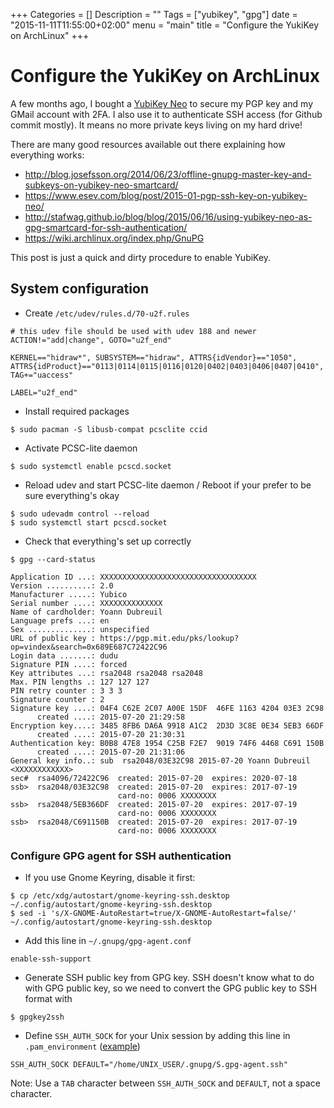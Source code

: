 +++
Categories = []
Description = ""
Tags = ["yubikey", "gpg"]
date = "2015-11-11T11:55:00+02:00"
menu = "main"
title = "Configure the YukiKey on ArchLinux"
+++

# Configure the YukiKey on ArchLinux

A few months ago, I bought a [YubiKey Neo](https://www.yubico.com/products/yubikey-hardware/) to secure my PGP key and my GMail account with 2FA.
I also use it to authenticate SSH access (for Github commit mostly).
It means no more private keys living on my hard drive!

There are many good resources available out there explaining how everything works:

* http://blog.josefsson.org/2014/06/23/offline-gnupg-master-key-and-subkeys-on-yubikey-neo-smartcard/
* https://www.esev.com/blog/post/2015-01-pgp-ssh-key-on-yubikey-neo/
* http://stafwag.github.io/blog/blog/2015/06/16/using-yubikey-neo-as-gpg-smartcard-for-ssh-authentication/
* https://wiki.archlinux.org/index.php/GnuPG

This post is just a quick and dirty procedure to enable YubiKey.

## System configuration

* Create `/etc/udev/rules.d/70-u2f.rules`

```
# this udev file should be used with udev 188 and newer
ACTION!="add|change", GOTO="u2f_end"

KERNEL=="hidraw*", SUBSYSTEM=="hidraw", ATTRS{idVendor}=="1050", ATTRS{idProduct}=="0113|0114|0115|0116|0120|0402|0403|0406|0407|0410", TAG+="uaccess"

LABEL="u2f_end"
```

* Install required packages

```shell
$ sudo pacman -S libusb-compat pcsclite ccid
```

* Activate PCSC-lite daemon

```shell
$ sudo systemctl enable pcscd.socket
```

* Reload udev and start PCSC-lite daemon / Reboot if your prefer to be sure everything's okay

```shell
$ sudo udevadm control --reload
$ sudo systemctl start pcscd.socket
```

* Check that everything's set up correctly

```shell
$ gpg --card-status

Application ID ...: XXXXXXXXXXXXXXXXXXXXXXXXXXXXXXXXXXX
Version ..........: 2.0
Manufacturer .....: Yubico
Serial number ....: XXXXXXXXXXXXXX
Name of cardholder: Yoann Dubreuil
Language prefs ...: en
Sex ..............: unspecified
URL of public key : https://pgp.mit.edu/pks/lookup?op=vindex&search=0x689E687C72422C96
Login data .......: dudu
Signature PIN ....: forced
Key attributes ...: rsa2048 rsa2048 rsa2048
Max. PIN lengths .: 127 127 127
PIN retry counter : 3 3 3
Signature counter : 2
Signature key ....: 04F4 C62E 2C07 A00E 15DF  46FE 1163 4204 03E3 2C98
      created ....: 2015-07-20 21:29:58
Encryption key....: 3485 8FB6 DA6A 9918 A1C2  2D3D 3C8E 0E34 5EB3 66DF
      created ....: 2015-07-20 21:30:31
Authentication key: B0B8 47E8 1954 C25B F2E7  9019 74F6 4468 C691 150B
      created ....: 2015-07-20 21:31:06
General key info..: sub  rsa2048/03E32C98 2015-07-20 Yoann Dubreuil <XXXXXXXXXXXX>
sec#  rsa4096/72422C96  created: 2015-07-20  expires: 2020-07-18
ssb>  rsa2048/03E32C98  created: 2015-07-20  expires: 2017-07-19
                        card-no: 0006 XXXXXXXX
ssb>  rsa2048/5EB366DF  created: 2015-07-20  expires: 2017-07-19
                        card-no: 0006 XXXXXXXX
ssb>  rsa2048/C691150B  created: 2015-07-20  expires: 2017-07-19
                        card-no: 0006 XXXXXXXX
```

### Configure GPG agent for SSH authentication

* If you use Gnome Keyring, disable it first:

```shell
$ cp /etc/xdg/autostart/gnome-keyring-ssh.desktop ~/.config/autostart/gnome-keyring-ssh.desktop
$ sed -i 's/X-GNOME-AutoRestart=true/X-GNOME-AutoRestart=false/' ~/.config/autostart/gnome-keyring-ssh.desktop
```

* Add this line in `~/.gnupg/gpg-agent.conf`

```
enable-ssh-support
```

* Generate SSH public key from GPG key. SSH doesn't know what to do with GPG public key, so we need to convert the GPG public key to SSH format with

```shell
$ gpgkey2ssh
```

* Define `SSH_AUTH_SOCK` for your Unix session by adding this line in `.pam_environment` ([example](https://github.com/ydubreuil/dotfiles/blob/master/pam_environment#L16))

```
SSH_AUTH_SOCK DEFAULT="/home/UNIX_USER/.gnupg/S.gpg-agent.ssh"
```

Note: Use a `TAB` character between `SSH_AUTH_SOCK` and `DEFAULT`, not a space character.
